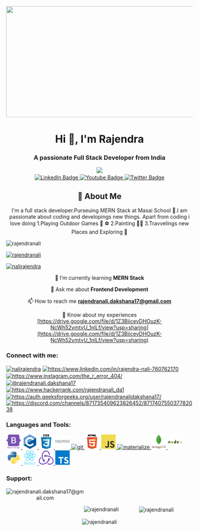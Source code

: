 
 <div align="center">
  <img src="https://media.giphy.com/media/dWesBcTLavkZuG35MI/giphy.gif" width="600" height="300"/>
</div>


<h1 align="center" margin="50px">Hi 👋, I'm Rajendra</h1><div id="header" align="center">
 

<h3 align="center">A passionate Full Stack Developer from India</h3>
   <img src="https://media.giphy.com/media/M9gbBd9nbDrOTu1Mqx/giphy.gif" width="100"/>
 
<div id="badges">
  
  <a href="https://www.linkedin.com/in/rajendra-nali-760762170">
    <img src="https://img.shields.io/badge/LinkedIn-blue?style=for-the-badge&logo=linkedin&logoColor=white" alt="LinkedIn Badge"/>
  </a>
  <a href="https://www.instagram.com/the_r_error_404/">
    <img src="https://cdn-icons-png.flaticon.com/512/174/174855.png" height="30px" width="30px" alt="Youtube Badge"/>
  </a>
  <a href="https://twitter.com/NaliRajendra?t=KFU-z_X22Xfy3EQrrIv9xA&s=09">
    <img src="https://img.shields.io/badge/Twitter-blue?style=for-the-badge&logo=twitter&logoColor=white" alt="Twitter Badge"/>
  </a>
</div>
  
 ## 🚀 About Me
I'm a full stack developer.Purseuing MERN Stack at Masai School 🏢.I am passionate about coding and developings new things.
Apart from coding i love doing 
  1.Playing Outdoor Games 🏏 ⚽ 2.Painting 🎨🎨 3.Travvelings new Places and Exploring 🚀
 



<p align="left"> <img src="https://komarev.com/ghpvc/?username=rajendranali&label=Profile%20views&color=0e75b6&style=flat" alt="rajendranali" /> </p>

<p align="left"> <a href="https://github.com/ryo-ma/github-profile-trophy"><img src="https://github-profile-trophy.vercel.app/?username=rajendranali" alt="rajendranali" /></a> </p>

<p align="left"> <a href="https://twitter.com/nalirajendra" target="blank"><img src="https://img.shields.io/twitter/follow/nalirajendra?logo=twitter&style=for-the-badge" alt="nalirajendra" /></a> </p>
  

 🌱 I’m currently learning **MERN Stack**

 💬 Ask me about **Frontend Development**

📫 How to reach me **rajendranali.dakshana17@gmail.com**

 📄 Know about my experiences [https://drive.google.com/file/d/1Z3BiicevDHOuzK-NcWh52vmtvU_1nlLf/view?usp=sharing](https://drive.google.com/file/d/1Z3BiicevDHOuzK-NcWh52vmtvU_1nlLf/view?usp=sharing)

<h3 align="left">Connect with me:</h3>
<p align="left">
<a href="https://twitter.com/nalirajendra" target="blank"><img align="center" src="https://raw.githubusercontent.com/rahuldkjain/github-profile-readme-generator/master/src/images/icons/Social/twitter.svg" alt="nalirajendra" height="30" width="40" /></a>
<a href="https://linkedin.com/in/https://www.linkedin.com/in/rajendra-nali-760762170" target="blank"><img align="center" src="https://raw.githubusercontent.com/rahuldkjain/github-profile-readme-generator/master/src/images/icons/Social/linked-in-alt.svg" alt="https://www.linkedin.com/in/rajendra-nali-760762170" height="30" width="40" /></a>
<a href="https://instagram.com/https://www.instagram.com/the_r_error_404/" target="blank"><img align="center" src="https://raw.githubusercontent.com/rahuldkjain/github-profile-readme-generator/master/src/images/icons/Social/instagram.svg" alt="https://www.instagram.com/the_r_error_404/" height="30" width="40" /></a>
<a href="https://medium.com/@rajendranali.dakshana17" target="blank"><img align="center" src="https://raw.githubusercontent.com/rahuldkjain/github-profile-readme-generator/master/src/images/icons/Social/medium.svg" alt="@rajendranali.dakshana17" height="30" width="40" /></a>
<a href="https://www.hackerrank.com/rajendranali_da1" target="blank"><img align="center" src="https://raw.githubusercontent.com/rahuldkjain/github-profile-readme-generator/master/src/images/icons/Social/hackerrank.svg" alt="https://www.hackerrank.com/rajendranali_da1" height="30" width="40" /></a>
<a href="https://auth.geeksforgeeks.org/user/https://auth.geeksforgeeks.org/user/rajendranalidakshana17/" target="blank"><img align="center" src="https://raw.githubusercontent.com/rahuldkjain/github-profile-readme-generator/master/src/images/icons/Social/geeks-for-geeks.svg" alt="https://auth.geeksforgeeks.org/user/rajendranalidakshana17/" height="30" width="40" /></a>
<a href="https://discord.gg/https://discord.com/channels/871735409623826452/871740755037782038" target="blank"><img align="center" src="https://raw.githubusercontent.com/rahuldkjain/github-profile-readme-generator/master/src/images/icons/Social/discord.svg" alt="https://discord.com/channels/871735409623826452/871740755037782038" height="30" width="40" /></a>
</p>

<h3 align="left">Languages and Tools:</h3>
<p align="left"> <a href="https://getbootstrap.com" target="_blank" rel="noreferrer"> <img src="https://raw.githubusercontent.com/devicons/devicon/master/icons/bootstrap/bootstrap-plain-wordmark.svg" alt="bootstrap" width="40" height="40"/> </a> <a href="https://www.cprogramming.com/" target="_blank" rel="noreferrer"> <img src="https://raw.githubusercontent.com/devicons/devicon/master/icons/c/c-original.svg" alt="c" width="40" height="40"/> </a> <a href="https://www.w3schools.com/css/" target="_blank" rel="noreferrer"> <img src="https://raw.githubusercontent.com/devicons/devicon/master/icons/css3/css3-original-wordmark.svg" alt="css3" width="40" height="40"/> </a> <a href="https://expressjs.com" target="_blank" rel="noreferrer"> <img src="https://raw.githubusercontent.com/devicons/devicon/master/icons/express/express-original-wordmark.svg" alt="express" width="40" height="40"/> </a> <a href="https://git-scm.com/" target="_blank" rel="noreferrer"> <img src="https://www.vectorlogo.zone/logos/git-scm/git-scm-icon.svg" alt="git" width="40" height="40"/> </a> <a href="https://www.w3.org/html/" target="_blank" rel="noreferrer"> <img src="https://raw.githubusercontent.com/devicons/devicon/master/icons/html5/html5-original-wordmark.svg" alt="html5" width="40" height="40"/> </a> <a href="https://developer.mozilla.org/en-US/docs/Web/JavaScript" target="_blank" rel="noreferrer"> <img src="https://raw.githubusercontent.com/devicons/devicon/master/icons/javascript/javascript-original.svg" alt="javascript" width="40" height="40"/> </a> <a href="https://materializecss.com/" target="_blank" rel="noreferrer"> <img src="https://raw.githubusercontent.com/prplx/svg-logos/5585531d45d294869c4eaab4d7cf2e9c167710a9/svg/materialize.svg" alt="materialize" width="40" height="40"/> </a> <a href="https://www.mongodb.com/" target="_blank" rel="noreferrer"> <img src="https://raw.githubusercontent.com/devicons/devicon/master/icons/mongodb/mongodb-original-wordmark.svg" alt="mongodb" width="40" height="40"/> </a> <a href="https://nodejs.org" target="_blank" rel="noreferrer"> <img src="https://raw.githubusercontent.com/devicons/devicon/master/icons/nodejs/nodejs-original-wordmark.svg" alt="nodejs" width="40" height="40"/> </a> <a href="https://www.python.org" target="_blank" rel="noreferrer"> <img src="https://raw.githubusercontent.com/devicons/devicon/master/icons/python/python-original.svg" alt="python" width="40" height="40"/> </a> <a href="https://reactjs.org/" target="_blank" rel="noreferrer"> <img src="https://raw.githubusercontent.com/devicons/devicon/master/icons/react/react-original-wordmark.svg" alt="react" width="40" height="40"/> </a> <a href="https://redux.js.org" target="_blank" rel="noreferrer"> <img src="https://raw.githubusercontent.com/devicons/devicon/master/icons/redux/redux-original.svg" alt="redux" width="40" height="40"/> </a> <a href="https://www.typescriptlang.org/" target="_blank" rel="noreferrer"> <img src="https://raw.githubusercontent.com/devicons/devicon/master/icons/typescript/typescript-original.svg" alt="typescript" width="40" height="40"/> </a> </p>

<h3 align="left">Support:</h3>
<p><a href="https://www.buymeacoffee.com/rajendranali.dakshana17@gmail.com"> <img align="left" src="https://cdn.buymeacoffee.com/buttons/v2/default-yellow.png" height="50" width="210" alt="rajendranali.dakshana17@gmail.com" /></a></p><br><br>

<p><img align="left" src="https://github-readme-stats.vercel.app/api/top-langs?username=rajendranali&show_icons=true&locale=en&layout=compact" alt="rajendranali" /></p>

<p>&nbsp;<img align="center" src="https://github-readme-stats.vercel.app/api?username=rajendranali&show_icons=true&locale=en" alt="rajendranali" /></p>

<p><img align="center" src="https://github-readme-streak-stats.herokuapp.com/?user=rajendranali&" alt="rajendranali" /></p>

